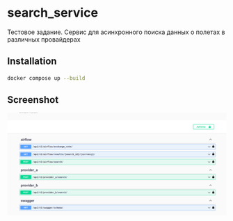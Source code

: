# search_service
Тестовое задание. Сервис для асинхронного поиска данных о полетах в различных провайдерах

## Installation

```bash
docker compose up --build
```

## Screenshot
![alt text](https://github.com/RamazanPython/search_service/blob/master/screenshot.png)
